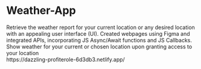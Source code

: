 # Weather-App
<div>
  Retrieve the weather report for your current location or any desired location with an appealing user interface (UI).
  Created webpages using Figma and integrated APIs, incorporating JS Async/Await functions and JS Callbacks.
  Show weather for your current or chosen location upon granting access to your location
</div>
https://dazzling-profiterole-6d3db3.netlify.app/
